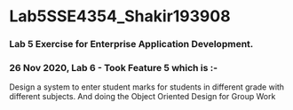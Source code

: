 # Lab5SSE4354_Shakir193908

### Lab 5 Exercise for Enterprise Application Development.
### 26 Nov 2020, Lab 6 - Took Feature 5 which is :-
Design a system to enter student marks for students in different grade with different subjects.
And doing the Object Oriented Design for Group Work

